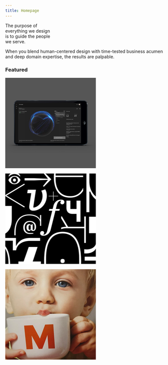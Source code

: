 ```yaml
---
title: Homepage
---
```


<title-block>
The purpose of<br>
everything we design<br>
<span>is to guide the people<br>
we serve.</span>
</title-block>

<grid background="gray-10">
<column lg="8">

When you blend human-centered design with time-tested business acumen and deep domain expertise, the results are palpable.

</column>
</grid>

<grid background="gray-10">
<column lg="4">

### Featured
<!-- -->
</column>
<column lg="4" md="4">

<tile
      title_one="IBM Security"
      description="Detection is at an all time high and breaches at an all time low">
      <img src="./global/images/tile-img-sm__security.png" alt="A laptop showing security analytics" class="img--sm"/>
    </tile>

</column>
<column lg="4" md="4">

<tile
      title_one="IBM Plex"
      description="Our typeface launched earlier this year and is now going global">
      <img src="./global/images/tile-img-sm__plex.png" alt="Various letters and characters in the Plex typeface" class="img--sm"/>
    </tile>

</column>
<column lg="4" md="4">

  <tile
      title_one="iX + Migros"
      description="An integrated experience for Switzerland's most popular brand">
      <img src="./global/images/tile-img-sm__ix-migros.png" alt="an image of a little boy drinking from a mug" class="img--sm"/>    
    </tile>

</column>
</grid>
